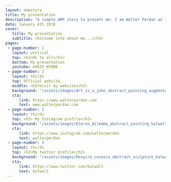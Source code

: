```yaml
---
layout: ampstory
title: My presentation
description: "A simple AMP story to present me: I am Walter Perdan an italian visual artist who make art in different forms of expression."
date: January 6th 2018
cover:
   title: My presentation
   subtitle: <h3>Some info about me...</h3>
pages:
 - page-number: 1
   layout: vertical
   top: <h1>Hi to all</h1>
   bottom: My presentation
   youtube: ed6ZX_WJHW8
 - page-number: 2
   layout: thirds
   top: Official website
   middle: <h2>Visit my website</h2>
   background: "/assets/images/Art_is_a_joke_abstract_painting_augmented_reality_interactive_kalwalt.jpg"
   cta:
      link: https://www.walterperdan.com
      text: www.walterperdan.com
 - page-number: 3
   layout: thirds
   top: <h2> My Instagram profile</h2>
   background: "/assets/images/Eterno_dilemma_abstract_painting_kalwalt.jpg"
   cta:
      link: https://www.instagram.com/walterperdan
      text: walterperdan
 - page-number: 4
   layout: thirds
   top: <h2>My twitter profile</h2>
   background: "/assets/images/Respiro_cosmico_abstract_sculpture_kalwalt.jpg"
   cta:
      link: https://www.twitter.com/kalwalt
      text: kalwalt
---
```

